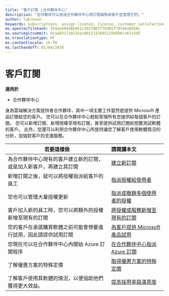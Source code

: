 ```yaml
---
title: "客戶訂閱 |合作夥伴中心"
description: "合作夥伴可以透過合作夥伴中心將訂閱銷售給客戶並管理它們。"
author: labrenne
Keywords: subscriptions, assign license, license, customer satisfaction, Azure subscriptions
ms.openlocfilehash: 554aa69448b961c202f86ff76d85f797e6a0010c
ms.sourcegitcommit: dcaa831710115ac0852131605115b9b6cc67c5d5
ms.translationtype: HT
ms.contentlocale: zh-TW
ms.lasthandoff: 01/04/2018
---
```

# <a name="customer-subscriptions"></a>客戶訂閱

**適用於**

-  合作夥伴中心

身為雲端解決方案提供者合作夥伴，其中一項主要工作當然是提供 Microsoft 產品訂閱給您的客戶。 您可以在合作夥伴中心輕鬆管理所有您提供給每個客戶的訂閱。 您可以新增訂閱、新增授權至現有訂閱，甚至提供試用訂閱給想要測試軟體的客戶。 此外，您還可以利用合作夥伴中心所提供讓您了解客戶使用軟體情況的分析，加強對客戶的支援服務。

|**若要這樣做**   |**請閱讀本文**   |
|----------------------|:----------------------|
|為合作夥伴中心現有的客戶建立新的訂閱，或是加入新客戶，再建立其訂閱|[建立新訂閱](create-a-new-subscription.md)|
|新增訂閱之後，就可以將授權指派給客戶的員工  |[指派授權給使用者](assign-licenses-to-users.md)|
|您也可以管理大量授權更新   |[指派或撤銷多個使用者的授權](bulk-license-provisioning-for-multiple-users.md)|
|客戶加入新的員工時，您可以將額外的授權新增至現有的訂閱   |[將授權或服務新增至現有的訂閱](add-licenses-or-services-to-an-existing-subscription.md)|
|您的客戶在承諾購買軟體之前可能會想要進行試用，因此請提供試用訂閱    |[為客戶提供 Microsoft 產品試用](offer-your-customers-trials-of-microsoft-products.md)|
|您現在可以在合作夥伴中心內開始 Azure 訂閱程序   |[在合作夥伴中心指派 Azure 訂閱](assign-azure-subscriptions.md)|
|了解優惠方案的特殊定價   |[取得優惠方案的特殊定價](get-special-pricing-for-offers.md)|
|了解客戶使用其軟體的情況，以便協助他們獲得更大效益。   | [提高採用率與滿意度](increasing-adoption-and-satisfaction.md)   | 

































 

 




